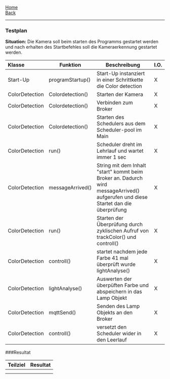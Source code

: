 [Home](home)   
[Back](DokuSolidus)   

***

### Testplan

**Situation:**  Die Kamera soll beim starten des Programms gestartet werden und nach erhalten des Startbefehles soll die Kameraerkennung gestartet werden.

| Klasse| Funktion | Beschreibung| I.O.| 
| :------- | --- | --- | :---- |
| Start-Up|programStartup()|Start-Up instanziert in einer Schrittkette die Color detection |X |
| ColorDetection|Colordetection()|Starten der Kamera |X |
| ColorDetection|Colordetection()|Verbinden zum Broker|X |
| ColorDetection|Colordetection()|Starten des Schedulers aus dem Scheduler-pool im Main |X |
| ColorDetection|run()|Scheduler dreht im Lehrlauf und wartet immer 1 sec|X |
| ColorDetection|messageArrived()|String mit dem Inhalt "start" kommt beim Broker an. Dadurch wird messageArrived() aufgerufen und diese Startet dan die überprüfung |X |
| ColorDetection|run()|Starten der Überprüfung durch zyklischen Aufruf von trackColor() und controll()|X |
| ColorDetection|controll()|startet nachdem jede Farbe 41 mal überprüft wurde lightAnalyse()|X |
| ColorDetection|lightAnalyse()|Auswerten der überpüften Farbe und abspeichern in das Lamp Objekt|X |
| ColorDetection|mqttSend()|Senden des Lamp Objekts an den Broker|X |
| ColorDetection|controll()|versetzt den Scheduler wider in den Leerlauf|X |


###Resultat

| Teilziel| Resultat |
| :------- | --- |
| | |
| | |